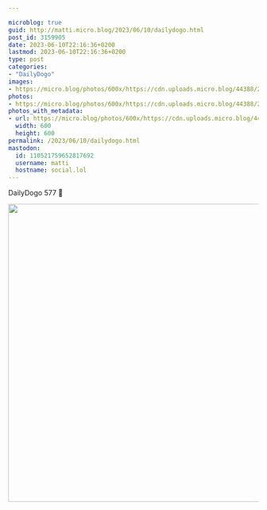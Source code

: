 ```yaml
---

microblog: true
guid: http://matti.micro.blog/2023/06/10/dailydogo.html
post_id: 3159905
date: 2023-06-10T22:16:36+0200
lastmod: 2023-06-10T22:16:36+0200
type: post
categories:
- "DailyDogo"
images:
- https://micro.blog/photos/600x/https://cdn.uploads.micro.blog/44388/2023/a600cc2b87.jpg
photos:
- https://micro.blog/photos/600x/https://cdn.uploads.micro.blog/44388/2023/a600cc2b87.jpg
photos_with_metadata:
- url: https://micro.blog/photos/600x/https://cdn.uploads.micro.blog/44388/2023/a600cc2b87.jpg
  width: 600
  height: 600
permalink: /2023/06/10/dailydogo.html
mastodon:
  id: 110521759652817692
  username: matti
  hostname: social.lol
---
```

DailyDogo 577 🐶

<img src="/media/uploads/2023/a600cc2b87.jpg" width="600" height="600" alt="" />
